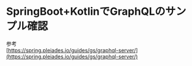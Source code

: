 # SpringBoot+KotlinでGraphQLのサンプル確認
参考  
[https://spring.pleiades.io/guides/gs/graphql-server/](https://spring.pleiades.io/guides/gs/graphql-server/)
